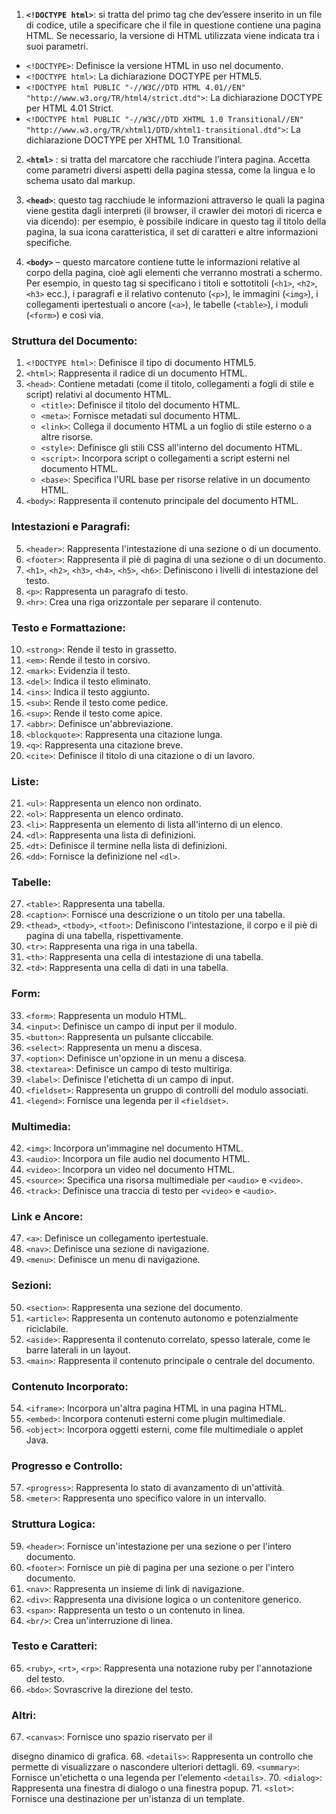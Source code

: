 1. **`<!DOCTYPE html>`**: si tratta del primo tag che dev’essere inserito in un file di codice, utile a specificare che il file in questione contiene una pagina HTML. Se necessario, la versione di HTML utilizzata viene indicata tra i suoi parametri.

- `<!DOCTYPE>`: Definisce la versione HTML in uso nel documento.
- `<!DOCTYPE html>`: La dichiarazione DOCTYPE per HTML5.
- `<!DOCTYPE html PUBLIC "-//W3C//DTD HTML 4.01//EN" "http://www.w3.org/TR/html4/strict.dtd">`: La dichiarazione DOCTYPE per HTML 4.01 Strict.
- `<!DOCTYPE html PUBLIC "-//W3C//DTD XHTML 1.0 Transitional//EN" "http://www.w3.org/TR/xhtml1/DTD/xhtml1-transitional.dtd">`: La dichiarazione DOCTYPE per XHTML 1.0 Transitional.

2. **`<html>`** : si tratta del marcatore che racchiude l’intera pagina. Accetta come parametri diversi aspetti della pagina stessa, come la lingua e lo schema usato dal markup.

3. **`<head>`**: questo tag racchiude le informazioni attraverso le quali la pagina viene gestita dagli interpreti (il browser, il crawler dei motori di ricerca e via dicendo): per esempio, è possibile indicare in questo tag il titolo della pagina, la sua icona caratteristica, il set di caratteri e altre informazioni specifiche.

4. **`<body>`** – questo marcatore contiene tutte le informazioni relative al corpo della pagina, cioè agli elementi che verranno mostrati a schermo. Per esempio, in questo tag si specificano i titoli e sottotitoli (`<h1>`, `<h2>`, `<h3>` ecc.), i paragrafi e il relativo contenuto (`<p>`), le immagini (`<img>`), i collegamenti ipertestuali o ancore (`<a>`), le tabelle (`<table>`), i moduli (`<form>`) e così via.

### Struttura del Documento:

1. `<!DOCTYPE html>`: Definisce il tipo di documento HTML5.
2. `<html>`: Rappresenta il radice di un documento HTML.
3. `<head>`: Contiene metadati (come il titolo, collegamenti a fogli di stile e script) relativi al documento HTML.
   - `<title>`: Definisce il titolo del documento HTML.
   - `<meta>`: Fornisce metadati sul documento HTML.
   - `<link>`: Collega il documento HTML a un foglio di stile esterno o a altre risorse.
   - `<style>`: Definisce gli stili CSS all'interno del documento HTML.
   - `<script>`: Incorpora script o collegamenti a script esterni nel documento HTML.
   - `<base>`: Specifica l'URL base per risorse relative in un documento HTML.
4. `<body>`: Rappresenta il contenuto principale del documento HTML.

### Intestazioni e Paragrafi:

5. `<header>`: Rappresenta l'intestazione di una sezione o di un documento.
6. `<footer>`: Rappresenta il piè di pagina di una sezione o di un documento.
7. `<h1>`, `<h2>`, `<h3>`, `<h4>`, `<h5>`, `<h6>`: Definiscono i livelli di intestazione del testo.
8. `<p>`: Rappresenta un paragrafo di testo.
9. `<hr>`: Crea una riga orizzontale per separare il contenuto.

### Testo e Formattazione:

10. `<strong>`: Rende il testo in grassetto.
11. `<em>`: Rende il testo in corsivo.
12. `<mark>`: Evidenzia il testo.
13. `<del>`: Indica il testo eliminato.
14. `<ins>`: Indica il testo aggiunto.
15. `<sub>`: Rende il testo come pedice.
16. `<sup>`: Rende il testo come apice.
17. `<abbr>`: Definisce un'abbreviazione.
18. `<blockquote>`: Rappresenta una citazione lunga.
19. `<q>`: Rappresenta una citazione breve.
20. `<cite>`: Definisce il titolo di una citazione o di un lavoro.

### Liste:

21. `<ul>`: Rappresenta un elenco non ordinato.
22. `<ol>`: Rappresenta un elenco ordinato.
23. `<li>`: Rappresenta un elemento di lista all'interno di un elenco.
24. `<dl>`: Rappresenta una lista di definizioni.
25. `<dt>`: Definisce il termine nella lista di definizioni.
26. `<dd>`: Fornisce la definizione nel `<dl>`.

### Tabelle:

27. `<table>`: Rappresenta una tabella.
28. `<caption>`: Fornisce una descrizione o un titolo per una tabella.
29. `<thead>`, `<tbody>`, `<tfoot>`: Definiscono l'intestazione, il corpo e il piè di pagina di una tabella, rispettivamente.
30. `<tr>`: Rappresenta una riga in una tabella.
31. `<th>`: Rappresenta una cella di intestazione di una tabella.
32. `<td>`: Rappresenta una cella di dati in una tabella.

### Form:

33. `<form>`: Rappresenta un modulo HTML.
34. `<input>`: Definisce un campo di input per il modulo.
35. `<button>`: Rappresenta un pulsante cliccabile.
36. `<select>`: Rappresenta un menu a discesa.
37. `<option>`: Definisce un'opzione in un menu a discesa.
38. `<textarea>`: Definisce un campo di testo multiriga.
39. `<label>`: Definisce l'etichetta di un campo di input.
40. `<fieldset>`: Rappresenta un gruppo di controlli del modulo associati.
41. `<legend>`: Fornisce una legenda per il `<fieldset>`.

### Multimedia:

42. `<img>`: Incorpora un'immagine nel documento HTML.
43. `<audio>`: Incorpora un file audio nel documento HTML.
44. `<video>`: Incorpora un video nel documento HTML.
45. `<source>`: Specifica una risorsa multimediale per `<audio>` e `<video>`.
46. `<track>`: Definisce una traccia di testo per `<video>` e `<audio>`.

### Link e Ancore:

47. `<a>`: Definisce un collegamento ipertestuale.
48. `<nav>`: Definisce una sezione di navigazione.
49. `<menu>`: Definisce un menu di navigazione.

### Sezioni:

50. `<section>`: Rappresenta una sezione del documento.
51. `<article>`: Rappresenta un contenuto autonomo e potenzialmente riciclabile.
52. `<aside>`: Rappresenta il contenuto correlato, spesso laterale, come le barre laterali in un layout.
53. `<main>`: Rappresenta il contenuto principale o centrale del documento.

### Contenuto Incorporato:

54. `<iframe>`: Incorpora un'altra pagina HTML in una pagina HTML.
55. `<embed>`: Incorpora contenuti esterni come plugin multimediale.
56. `<object>`: Incorpora oggetti esterni, come file multimediale o applet Java.

### Progresso e Controllo:

57. `<progress>`: Rappresenta lo stato di avanzamento di un'attività.
58. `<meter>`: Rappresenta uno specifico valore in un intervallo.

### Struttura Logica:

59. `<header>`: Fornisce un'intestazione per una sezione o per l'intero documento.
60. `<footer>`: Fornisce un piè di pagina per una sezione o per l'intero documento.
61. `<nav>`: Rappresenta un insieme di link di navigazione.
62. `<div>`: Rappresenta una divisione logica o un contenitore generico.
63. `<span>`: Rappresenta un testo o un contenuto in linea.
64. `<br/>`: Crea un'interruzione di linea.

### Testo e Caratteri:

65. `<ruby>`, `<rt>`, `<rp>`: Rappresenta una notazione ruby per l'annotazione del testo.
66. `<bdo>`: Sovrascrive la direzione del testo.

### Altri:

67. `<canvas>`: Fornisce uno spazio riservato per il

disegno dinamico di grafica. 68. `<details>`: Rappresenta un controllo che permette di visualizzare o nascondere ulteriori dettagli. 69. `<summary>`: Fornisce un'etichetta o una legenda per l'elemento `<details>`. 70. `<dialog>`: Rappresenta una finestra di dialogo o una finestra popup. 71. `<slot>`: Fornisce una destinazione per un'istanza di un template.
